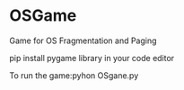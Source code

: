 # OSGame
Game for OS Fragmentation and Paging

pip install pygame library in your code editor

To run the game:pyhon OSgane.py
